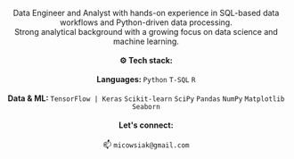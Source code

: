 <p align="center">
  Data Engineer and Analyst with hands-on experience in SQL-based data workflows and Python-driven data processing. <br />
  Strong analytical background with a growing focus on data science and machine learning.
  <br />
  <br />
  <strong>⚙️ Tech stack:</strong>
  <br />
  <br />
  <strong>Languages: </strong>
  <code>Python</code> <code>T-SQL</code> <code>R</code>
  <br />
  <br />
  <strong>Data & ML: </strong>
  <code>TensorFlow | Keras</code> <code>Scikit-learn</code> <code>SciPy</code> <code>Pandas</code> <code>NumPy</code> <code>Matplotlib</code> <code>Seaborn</code>
  <br />
  <br />
  <strong>Let's connect: </strong>
  <br />
  <br />
  📫 <code>micowsiak@gmail.com</code>
</p>
